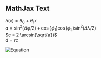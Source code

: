 
## MathJax Text

$h(x) = \theta_0 + \theta_1 x$  
$a = \sin^{2}(\Delta \phi/2) + \cos(\phi_{1})\cos(\phi_{2})\sin^{2}(\Delta \lambda/2)$  
$c = 2 \arcsin(\sqrt{a})$   
$d = rc$

![Equation](https://latex.codecogs.com/svg.latex?\Large&space;x=\frac{-b\pm\sqrt{b^2-4ac}}{2a})
